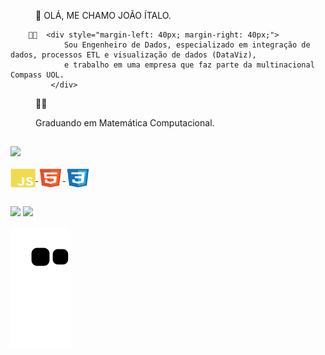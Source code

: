    <div style="margin-left: 40px; margin-right: 40px;">
       <p> 👋 OLÁ, ME CHAMO JOÃO ÍTALO.</p>
    </div>


  
        👨‍💻  <div style="margin-left: 40px; margin-right: 40px;"> 
                Sou Engenheiro de Dados, especializado em integração de dados, processos ETL e visualização de dados (DataViz),
                e trabalho em uma empresa que faz parte da multinacional Compass UOL.  
             </div>
   


 <div style="margin-left: 40px; margin-right: 40px;">
     👨‍🎓   <p>Graduando em Matemática Computacional.</p>
    </div>







##

<div align="left">
  <a href="https://github.com/italopro95">
  <img height="180em" src="https://github-readme-stats.vercel.app/api?username=italopro95&show_icons=true&theme=dracula&include_all_commits=true&count_private=true"/>

</div>
        



<div style="display: inline_block"><br>
  <img align="center" alt="italo-Js" height="30" width="40" src="https://raw.githubusercontent.com/devicons/devicon/master/icons/javascript/javascript-plain.svg">
  <img align="center" alt="italo-HTML" height="30" width="40" src="https://raw.githubusercontent.com/devicons/devicon/master/icons/html5/html5-original.svg">
  <img align="center" alt="italo-CSS" height="30" width="40" src="https://raw.githubusercontent.com/devicons/devicon/master/icons/css3/css3-original.svg">
</div>  

##    
        
<div> 
  <a href = "mailto:italotec700@gmail.com"><img src="https://img.shields.io/badge/Gmail-D14836?style=for-the-badge&logo=gmail&logoColor=white" target="_blank"></a>
  <a href="https://www.linkedin.com/in/jo%C3%A3o-%C3%ADtalo-parnaiba-de-souza-b59490181/" target="_blank"><img src="https://img.shields.io/badge/-LinkedIn-%230077B5?style=for-the-badge&logo=linkedin&logoColor=white" target="_blank"></a> 

 ![Snake animation](https://github.com/italopro95/italopro95/blob/output/github-contribution-grid-snake.svg)

</div>        
